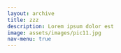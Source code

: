 ```yaml
---
layout: archive
title: zzz
description: Lorem ipsum dolor est
image: assets/images/pic11.jpg
nav-menu: true
---
```


